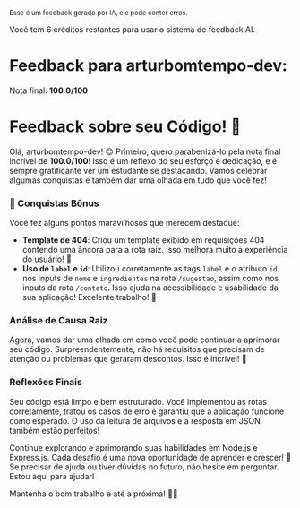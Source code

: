 <sup>Esse é um feedback gerado por IA, ele pode conter erros.</sup>

Você tem 6 créditos restantes para usar o sistema de feedback AI.

# Feedback para arturbomtempo-dev:

Nota final: **100.0/100**

# Feedback sobre seu Código! 🚀

Olá, arturbomtempo-dev! 😊 Primeiro, quero parabenizá-lo pela nota final incrível de **100.0/100**! Isso é um reflexo do seu esforço e dedicação, e é sempre gratificante ver um estudante se destacando. Vamos celebrar algumas conquistas e também dar uma olhada em tudo que você fez!

### 🎉 Conquistas Bônus
Você fez alguns pontos maravilhosos que merecem destaque:
- **Template de 404**: Criou um template exibido em requisições 404 contendo uma âncora para a rota raiz. Isso melhora muito a experiência do usuário! 👏
- **Uso de `label` e `id`**: Utilizou corretamente as tags `label` e o atributo `id` nos inputs de `nome` e `ingredientes` na rota `/sugestao`, assim como nos inputs da rota `/contato`. Isso ajuda na acessibilidade e usabilidade da sua aplicação! Excelente trabalho! 🌟

### Análise de Causa Raiz
Agora, vamos dar uma olhada em como você pode continuar a aprimorar seu código. Surpreendentemente, não há requisitos que precisam de atenção ou problemas que geraram descontos. Isso é incrível! 🎊

### Reflexões Finais
Seu código está limpo e bem estruturado. Você implementou as rotas corretamente, tratou os casos de erro e garantiu que a aplicação funcione como esperado. O uso da leitura de arquivos e a resposta em JSON também estão perfeitos! 

Continue explorando e aprimorando suas habilidades em Node.js e Express.js. Cada desafio é uma nova oportunidade de aprender e crescer! 💪 Se precisar de ajuda ou tiver dúvidas no futuro, não hesite em perguntar. Estou aqui para ajudar! 

Mantenha o bom trabalho e até a próxima! 🚀✨